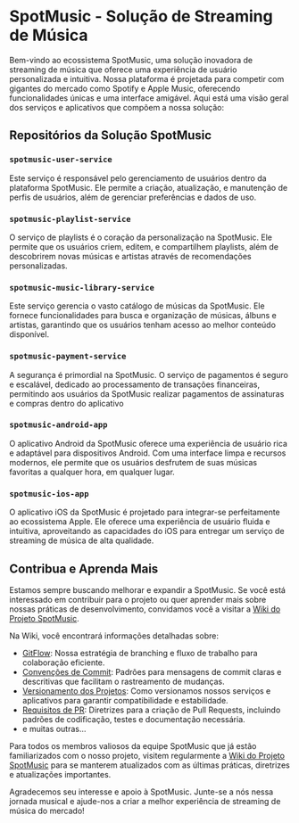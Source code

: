 # SpotMusic - Solução de Streaming de Música

Bem-vindo ao ecossistema SpotMusic, uma solução inovadora de streaming de música que oferece uma experiência de usuário personalizada e intuitiva. Nossa plataforma é projetada para competir com gigantes do mercado como Spotify e Apple Music, oferecendo funcionalidades únicas e uma interface amigável. Aqui está uma visão geral dos serviços e aplicativos que compõem a nossa solução:

## Repositórios da Solução SpotMusic

### `spotmusic-user-service`
Este serviço é responsável pelo gerenciamento de usuários dentro da plataforma SpotMusic. Ele permite a criação, atualização, e manutenção de perfis de usuários, além de gerenciar preferências e dados de uso.

### `spotmusic-playlist-service`
O serviço de playlists é o coração da personalização na SpotMusic. Ele permite que os usuários criem, editem, e compartilhem playlists, além de descobrirem novas músicas e artistas através de recomendações personalizadas.

### `spotmusic-music-library-service`
Este serviço gerencia o vasto catálogo de músicas da SpotMusic. Ele fornece funcionalidades para busca e organização de músicas, álbuns e artistas, garantindo que os usuários tenham acesso ao melhor conteúdo disponível.

### `spotmusic-payment-service`
A segurança é primordial na SpotMusic. O serviço de pagamentos é seguro e escalável, dedicado ao processamento de transações financeiras, permitindo aos usuários da SpotMusic realizar pagamentos de assinaturas e compras dentro do aplicativo

### `spotmusic-android-app`
O aplicativo Android da SpotMusic oferece uma experiência de usuário rica e adaptável para dispositivos Android. Com uma interface limpa e recursos modernos, ele permite que os usuários desfrutem de suas músicas favoritas a qualquer hora, em qualquer lugar.

### `spotmusic-ios-app`
O aplicativo iOS da SpotMusic é projetado para integrar-se perfeitamente ao ecossistema Apple. Ele oferece uma experiência de usuário fluida e intuitiva, aproveitando as capacidades do iOS para entregar um serviço de streaming de música de alta qualidade.

## Contribua e Aprenda Mais

Estamos sempre buscando melhorar e expandir a SpotMusic. Se você está interessado em contribuir para o projeto ou quer aprender mais sobre nossas práticas de desenvolvimento, convidamos você a visitar a [Wiki do Projeto SpotMusic](https://github.com/fiap-spotmusic/.github/wiki).

Na Wiki, você encontrará informações detalhadas sobre:

- [GitFlow](https://github.com/fiap-spotmusic/.github/wiki/GitFlow): Nossa estratégia de branching e fluxo de trabalho para colaboração eficiente.
- [Convenções de Commit](https://github.com/fiap-spotmusic/.github/wiki/Conven%C3%A7%C3%B5es-de-Commit): Padrões para mensagens de commit claras e descritivas que facilitam o rastreamento de mudanças.
- [Versionamento dos Projetos](https://github.com/fiap-spotmusic/.github/wiki/Requisitos-de-PR): Como versionamos nossos serviços e aplicativos para garantir compatibilidade e estabilidade.
- [Requisitos de PR](https://github.com/fiap-spotmusic/.github/wiki/Versionamento-dos-Projetos): Diretrizes para a criação de Pull Requests, incluindo padrões de codificação, testes e documentação necessária.
- e muitas outras...

Para todos os membros valiosos da equipe SpotMusic que já estão familiarizados com o nosso projeto, visitem regularmente a [Wiki do Projeto SpotMusic](https://github.com/fiap-spotmusic/.github/wiki) para se manterem atualizados com as últimas práticas, diretrizes e atualizações importantes.

Agradecemos seu interesse e apoio à SpotMusic. Junte-se a nós nessa jornada musical e ajude-nos a criar a melhor experiência de streaming de música do mercado!
